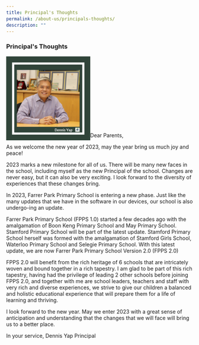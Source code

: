 ```yaml
---
title: Principal's Thoughts
permalink: /about-us/principals-thoughts/
description: ""
---
```

### Principal's Thoughts

<img src="/images/20230203_183235_0000.jpg" style="width:45%" align="left"/>
<br><br><br><br><br><br><br><br><br><br><br><br>
Dear Parents,

As we welcome the new year of 2023, may the year bring us much joy and peace!

2023 marks a new milestone for all of us. There will be many new faces in the school, including myself as the new Principal of the school.
Changes are never easy, but it can also be very exciting. I look forward to the diversity of experiences that these changes bring.

In 2023, Farrer Park Primary School is entering a new phase. Just like the many updates that we have in the software in our devices, our school is also undergo-ing an update.

Farrer Park Primary School (FPPS 1.0) started a few decades ago with the amalgamation of Boon Keng Primary School and May Primary School. Stamford Primary School will be part of the latest update. Stamford Primary School herself was formed with the amalgamation of Stamford Girls School, Waterloo Primary School and Selegie Primary School. With this latest update, we are now Farrer Park Primary School Version 2.0 (FPPS 2.0)

FPPS 2.0 will benefit from the rich heritage of 6 schools that are intricately woven and bound together in a rich tapestry. I am glad to be part of this rich tapestry, having had the privilege of leading 2 other schools before joining FPPS 2.0, and together with me are school leaders, teachers and staff with very rich and diverse experiences, we strive to give our children a balanced and holistic educational experience that will prepare them for a life of learning and thriving.

I look forward to the new year. May we enter 2023 with a great sense of anticipation and understanding that the changes that we will face will bring us to a better place.

In your service,
Dennis Yap
Principal